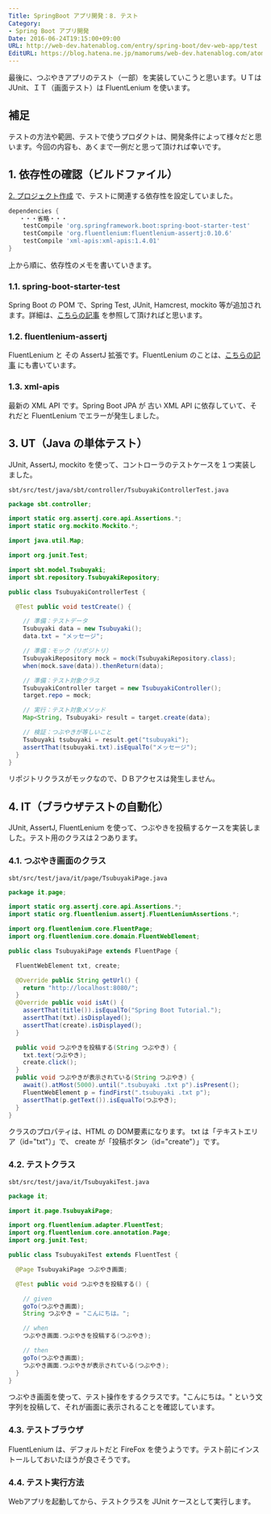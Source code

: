 ```yaml
---
Title: SpringBoot アプリ開発：8. テスト
Category:
- Spring Boot アプリ開発
Date: 2016-06-24T19:15:00+09:00
URL: http://web-dev.hatenablog.com/entry/spring-boot/dev-web-app/test
EditURL: https://blog.hatena.ne.jp/mamorums/web-dev.hatenablog.com/atom/entry/10328749687179186802
---
```


最後に、つぶやきアプリのテスト（一部）を実装していこうと思います。ＵＴは JUnit、ＩＴ（画面テスト）は FluentLenium を使います。


## 補足
テストの方法や範囲、テストで使うプロダクトは、開発条件によって様々だと思います。今回の内容も、あくまで一例だと思って頂ければ幸いです。


## 1. 依存性の確認（ビルドファイル）
[2. プロジェクト作成](/entry/spring-boot/dev-web-app/project) で、テストに関連する依存性を設定していました。


```gradle
dependencies {
   ・・・省略・・・
    testCompile 'org.springframework.boot:spring-boot-starter-test'
    testCompile 'org.fluentlenium:fluentlenium-assertj:0.10.6'
    testCompile 'xml-apis:xml-apis:1.4.01'
}
```

上から順に、依存性のメモを書いていきます。

### 1.1. spring-boot-starter-test
Spring Boot の POM で、Spring Test, JUnit, Hamcrest, mockito 等が追加されます。詳細は、[こちらの記事](/entry/spring-boot/intro/mockito) を参照して頂ければと思います。

### 1.2. fluentlenium-assertj
FluentLenium と その AssertJ 拡張です。FluentLenium のことは、[こちらの記事](/entry/java/test/fluentlenium/quick-start) にも書いています。

### 1.3. xml-apis
最新の XML API です。Spring Boot JPA が 古い XML API に依存していて、それだと FluentLenium でエラーが発生しました。


## 3. UT（Java の単体テスト）
JUnit, AssertJ, mockito を使って、コントローラのテストケースを１つ実装しました。

`sbt/src/test/java/sbt/controller/TsubuyakiControllerTest.java`

```java
package sbt.controller;

import static org.assertj.core.api.Assertions.*;
import static org.mockito.Mockito.*;

import java.util.Map;

import org.junit.Test;

import sbt.model.Tsubuyaki;
import sbt.repository.TsubuyakiRepository;

public class TsubuyakiControllerTest {

  @Test public void testCreate() {

    // 準備：テストデータ
    Tsubuyaki data = new Tsubuyaki();
    data.txt = "メッセージ";

    // 準備：モック（リポジトリ）
    TsubuyakiRepository mock = mock(TsubuyakiRepository.class);
    when(mock.save(data)).thenReturn(data);

    // 準備：テスト対象クラス
    TsubuyakiController target = new TsubuyakiController();
    target.repo = mock;

    // 実行：テスト対象メソッド
    Map<String, Tsubuyaki> result = target.create(data);

    // 検証：つぶやきが等しいこと
    Tsubuyaki tsubuyaki = result.get("tsubuyaki");
    assertThat(tsubuyaki.txt).isEqualTo("メッセージ");
  }
}
```

リポジトリクラスがモックなので、ＤＢアクセスは発生しません。


## 4. IT（ブラウザテストの自動化）
JUnit, AssertJ, FluentLenium を使って、つぶやきを投稿するケースを実装しました。テスト用のクラスは２つあります。

### 4.1. つぶやき画面のクラス
`sbt/src/test/java/it/page/TsubuyakiPage.java`

```java
package it.page;

import static org.assertj.core.api.Assertions.*;
import static org.fluentlenium.assertj.FluentLeniumAssertions.*;

import org.fluentlenium.core.FluentPage;
import org.fluentlenium.core.domain.FluentWebElement;

public class TsubuyakiPage extends FluentPage {

  FluentWebElement txt, create;

  @Override public String getUrl() {
    return "http://localhost:8080/";
  }
  @Override public void isAt() {
    assertThat(title()).isEqualTo("Spring Boot Tutorial.");
    assertThat(txt).isDisplayed();
    assertThat(create).isDisplayed();
  }

  public void つぶやきを投稿する(String つぶやき) {
    txt.text(つぶやき);
    create.click();
  }
  public void つぶやきが表示されている(String つぶやき) {
    await().atMost(5000).until(".tsubuyaki .txt p").isPresent();
    FluentWebElement p = findFirst(".tsubuyaki .txt p");
    assertThat(p.getText()).isEqualTo(つぶやき);
  }
}
```

クラスのプロパティは、HTML の DOM要素になります。 txt は「テキストエリア（id="txt"）」で、 create が「投稿ボタン（id="create"）」です。


### 4.2. テストクラス
`sbt/src/test/java/it/TsubuyakiTest.java`

```java
package it;

import it.page.TsubuyakiPage;

import org.fluentlenium.adapter.FluentTest;
import org.fluentlenium.core.annotation.Page;
import org.junit.Test;

public class TsubuyakiTest extends FluentTest {

  @Page TsubuyakiPage つぶやき画面;

  @Test public void つぶやきを投稿する() {

    // given
    goTo(つぶやき画面);
    String つぶやき = "こんにちは。";

    // when
    つぶやき画面.つぶやきを投稿する(つぶやき);

    // then
    goTo(つぶやき画面);
    つぶやき画面.つぶやきが表示されている(つぶやき);
  }
}
```

つぶやき画面を使って、テスト操作をするクラスです。"こんにちは。" という文字列を投稿して、それが画面に表示されることを確認しています。


### 4.3. テストブラウザ
FluentLenium は、デフォルトだと FireFox を使うようです。テスト前にインストールしておいたほうが良さそうです。


### 4.4. テスト実行方法
Webアプリを起動してから、テストクラスを JUnit ケースとして実行します。

